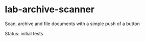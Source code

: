 # lab-archive-scanner
Scan, archive and file documents with a simple push of a button

Status: initial tests
